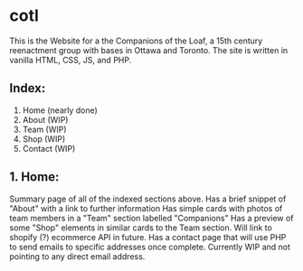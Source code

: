 # cotl
This is the Website for a the Companions of the Loaf, a 15th century reenactment group with bases in Ottawa and Toronto.
The site is written in vanilla HTML, CSS, JS, and PHP.

## Index:
1. Home (nearly done)
2. About (WIP)
3. Team (WIP)
4. Shop (WIP)
5. Contact (WIP)

## 1. Home:
Summary page of all of the indexed sections above.
Has a brief snippet of "About" with a link to further information
Has simple cards with photos of team members in a "Team" section labelled "Companions"
Has a preview of some "Shop" elements in similar cards to the Team section. Will link to shopify (?) ecommerce API in future.
Has a contact page that will use PHP to send emails to specific addresses once complete. Currently WIP and not pointing to any direct email address.
